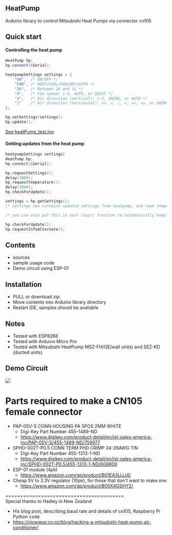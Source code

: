 HeatPump
----------
Arduino library to control Mitsubishi Heat Pumps via connector cn105

Quick start
-----------

#### Controlling the heat pump

```c++
HeatPump hp;
hp.connect(&Serial);

heatpumpSettings settings = {
    "ON",  /* ON/OFF */
	"FAN", /* HEAT/COOL/FAN/DRY/AUTO */
	"26",  /* Between 16 and 31 */
	"4",   /* Fan speed: 1-4, AUTO, or QUIET */
	"3",   /* Air direction (vertical): 1-5, SWING, or AUTO */
	"|"    /* Air direction (horizontal): <<, <, |, >, >>, <>, or SWING */
}; 

hp.setSettings(settings);
hp.update();
```

[See heatPump_test.ino](examples/heatPump_test/heatPump_test.ino)

#### Getting updates from the heat pump

```c++
heatpumpSettings settings[
HeatPump hp;
hp.connect(&Serial);

hp.requestSettings();
delay(1000);
hp.requestTemperature();
delay(1000);
hp.checkForUpdate();

settings = hp.getSettings();
/* settings now contains updated settings from heatpump, and room temperature in settings[6] */

/* you can also put this in your loop() function to automatically keep the settings/temperature updated: */

hp.checkForUpdate();
hp.requestInfoAlternate();

```

Contents
--------
- sources
- sample usage code
- Demo circuit using ESP-01

Installation
------------
- PULL or download zip.
- Move contents into Arduino library directory
- Restart IDE, samples should be avaliable

Notes
-----
- Tested with ESP8266
- Tested with Arduino Micro Pro
- Tested with Mitsubishi HeatPump MSZ-FH/GE(wall units) and SEZ-KD (ducted units)

Demo Circuit
------------
<img src="https://github.com/SwiCago/HeatPump/blob/master/CN105_ESP8266.png"/>

# Parts required to make a CN105 female connector
- PAP-05V-S CONN HOUSING PA 5POS 2MM WHITE 
  - Digi-Key Part Number 	455-1489-ND 
  - https://www.digikey.com/product-detail/en/jst-sales-america-inc/PAP-05V-S/455-1489-ND/759977
- SPHD-002T-P0.5  CONN TERM PHD CRIMP 24-28AWG TIN  
  - Digi-Key Part Number 	455-1313-1-ND 
  - https://www.digikey.com/product-detail/en/jst-sales-america-inc/SPHD-002T-P0.5/455-1313-1-ND/608809
- ESP-01 module (4pk)
  - https://www.amazon.com/gp/product/B01EA3UJJ4/
- Cheap 5V to 3.3V regulator (10pk), for those that don't want to make one
  - https://www.amazon.com/gp/product/B00XAGSHY2/
  
========================================  
Special thanks to Hadley in New Zealand 
  - His blog post, describing baud rate and details of cn105, Raspberry Pi Python code
  - https://nicegear.co.nz/blog/hacking-a-mitsubishi-heat-pump-air-conditioner/
